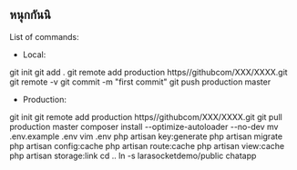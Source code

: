 

## หนุกกันนิ



List of commands:

- Local:

git init
git add .
git remote add production https//githubcom/XXX/XXXX.git
git remote -v
git commit -m "first commit"
git push production master

- Production:

git init
git remote add production https//githubcom/XXX/XXXX.git
git pull production master
composer install --optimize-autoloader --no-dev
mv .env.example .env
vim .env
php artisan key:generate
php artisan migrate
php artisan config:cache
php artisan route:cache
php artisan view:cache
php artisan storage:link
cd ..
ln -s larasocketdemo/public chatapp